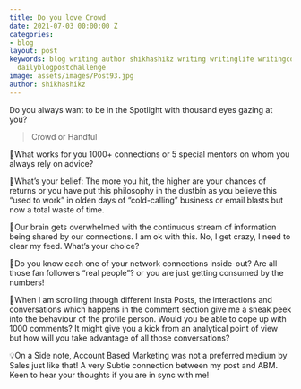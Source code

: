 ```yaml
---
title: Do you love Crowd
date: 2021-07-03 00:00:00 Z
categories:
- blog
layout: post
keywords: blog writing author shikhashikz writing writinglife writingcommunity dailyblogpost
  dailyblogpostchallenge
image: assets/images/Post93.jpg
author: shikhashikz
---
```


Do you always want to be in the Spotlight with thousand eyes gazing at you?

>Crowd or Handful
>

💖What works for you 1000+ connections or 5 special mentors on whom you always rely on advice?

💖What’s your belief: The more you hit, the higher are your chances of returns or you have put this philosophy in the dustbin as you believe this “used to work” in olden days of “cold-calling” business or email blasts but now a total waste of time.

💖Our brain gets overwhelmed with the continuous stream of information being shared by our connections. I am ok with this. No, I get crazy, I need to clear my feed. What’s your choice?

💖Do you know each one of your network connections inside-out? Are all those fan followers “real people”? or you are just getting consumed by the numbers!

💖When I am scrolling through different Insta Posts, the interactions and conversations which happens in the comment section give me a sneak peek into the behaviour of the profile person. Would you be able to cope up with 1000 comments? It might give you a kick from an analytical point of view but how will you take advantage of all those conversations?

💡On a Side note, Account Based Marketing was not a preferred medium by Sales just like that! A very Subtle connection between my post and ABM. Keen to hear your thoughts if you are in sync with me!



